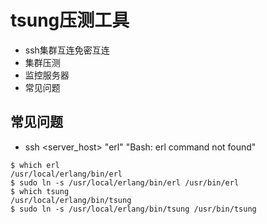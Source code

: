 # tsung压测工具
- ssh集群互连免密互连
- 集群压测
- 监控服务器
- 常见问题

## 常见问题
- ssh <server_host> "erl"
   "Bash: erl command not found"

```shell
$ which erl
/usr/local/erlang/bin/erl
$ sudo ln -s /usr/local/erlang/bin/erl /usr/bin/erl
$ which tsung
/usr/local/erlang/bin/tsung
$ sudo ln -s /usr/local/erlang/bin/tsung /usr/bin/tsung
```